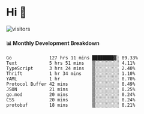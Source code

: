 # Hi 👋
 
![visitors](https://visitor-badge.glitch.me/badge?page_id=sorcererxw.sorcererx)

#### 📊 Monthly Development Breakdown

<!--START_SECTION:waka-->
```text
Go              127 hrs 11 mins ████████▓░ 89.33%
Text            5 hrs 51 mins   ▒░░░░░░░░░ 4.11%
TypeScript      3 hrs 24 mins   ▒░░░░░░░░░ 2.40%
Thrift          1 hr 34 mins    ▒░░░░░░░░░ 1.10%
YAML            1 hr            ▒░░░░░░░░░ 0.70%
Protocol Buffer 42 mins         ▒░░░░░░░░░ 0.49%
JSON            21 mins         ▒░░░░░░░░░ 0.25%
go.mod          20 mins         ▒░░░░░░░░░ 0.24%
CSS             20 mins         ▒░░░░░░░░░ 0.24%
protobuf        18 mins         ▒░░░░░░░░░ 0.21%
```
<!--END_SECTION:waka-->
